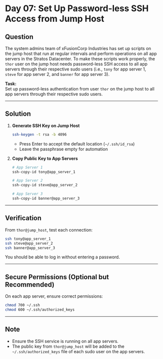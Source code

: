 # Day 07: Set Up Password-less SSH Access from Jump Host

## Question

The system admins team of xFusionCorp Industries has set up scripts on the jump host that run at regular intervals and perform operations on all app servers in the Stratos Datacenter. To make these scripts work properly, the `thor` user on the jump host needs password-less SSH access to all app servers through their respective sudo users (i.e., `tony` for app server 1, `steve` for app server 2, and `banner` for app server 3).

**Task:**  
Set up password-less authentication from user `thor` on the jump host to all app servers through their respective sudo users.

---

## Solution

1. **Generate SSH Key on Jump Host**

   ```bash
   ssh-keygen -t rsa -b 4096
   ```
   - Press Enter to accept the default location (`~/.ssh/id_rsa`)
   - Leave the passphrase empty for automation

2. **Copy Public Key to App Servers**

   ```bash
   # App Server 1
   ssh-copy-id tony@app_server_1

   # App Server 2
   ssh-copy-id steve@app_server_2

   # App Server 3
   ssh-copy-id banner@app_server_3
   ```

---

## Verification

From `thor@jump_host`, test each connection:

```bash
ssh tony@app_server_1
ssh steve@app_server_2
ssh banner@app_server_3
```

You should be able to log in without entering a password.

---

## Secure Permissions (Optional but Recommended)

On each app server, ensure correct permissions:

```bash
chmod 700 ~/.ssh
chmod 600 ~/.ssh/authorized_keys
```

---

## Note

- Ensure the SSH service is running on all app servers.
- The public key from `thor@jump_host` will be added to the `~/.ssh/authorized_keys` file of each sudo user on the app servers.